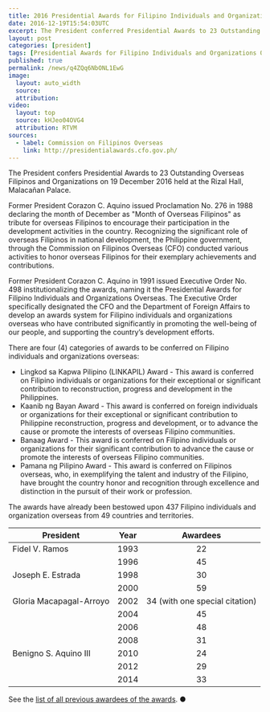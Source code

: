 ```yaml
---
title: 2016 Presidential Awards for Filipino Individuals and Organizations Overseas
date: 2016-12-19T15:54:03UTC
excerpt: The President conferred Presidential Awards to 23 Outstanding Overseas Filipinos and Organizations on 19 December 2016 held at the Rizal Hall, Malacañan Palace.
layout: post
categories: [president]
tags: [Presidential Awards for Filipino Individuals and Organizations Overseas, Commission on Filipinos Overseas, CFO]
published: true
permalink: /news/q4ZQq6NbONL1EwG
image:
  layout: auto_width
  source: 
  attribution: 
video:
  layout: top
  source: kHJeo04OVG4
  attribution: RTVM
sources:
  - label: Commission on Filipinos Overseas
    link: http://presidentialawards.cfo.gov.ph/
---
```


The President confers Presidential Awards to 23 Outstanding Overseas Filipinos and Organizations on 19 December 2016 held at the Rizal Hall, Malacañan Palace.

Former President Corazon C. Aquino issued Proclamation No. 276 in 1988 declaring the month of December as "Month of Overseas Filipinos" as tribute for overseas Filipinos to encourage their participation in the development activities in the country. Recognizing the significant role of overseas Filipinos in national development, the Philippine government, through the Commission on Filipinos Overseas (CFO) conducted various activities to honor overseas Filipinos for their exemplary achievements and contributions.

Former President Corazon C. Aquino in 1991 issued Executive Order No. 498 institutionalizing the awards, naming it the Presidential Awards for Filipino Individuals and Organizations Overseas. The Executive Order specifically designated the CFO and the Department of Foreign Affairs to develop an awards system for Filipino individuals and organizations overseas who have contributed significantly in promoting the well-being of our people, and supporting the country’s development efforts.

There are four (4) categories of awards to be conferred on Filipino individuals and organizations overseas:

* Lingkod sa Kapwa Pilipino (LINKAPIL) Award - This award is conferred on Filipino individuals or organizations for their exceptional or significant contribution to reconstruction, progress and development in the Philippines.
* Kaanib ng Bayan Award - This award is conferred on foreign individuals or organizations for their exceptional or significant contribution to Philippine reconstruction, progress and development, or to advance the cause or promote the interests of overseas Filipino communities.
* Banaag Award - This award is conferred on Filipino individuals or organizations for their significant contribution to advance the cause or promote the interests of overseas Filipino communities.
* Pamana ng Pilipino Award - This award is conferred on Filipinos overseas, who, in exemplifying the talent and industry of the Filipino, have brought the country honor and recognition through excellence and distinction in the pursuit of their work or profession.

The awards have already been bestowed upon 437 Filipino individuals and organization overseas from 49 countries and territories.

| President      | Year | Awardees |
|----------------|:----:|:--------:|
| Fidel V. Ramos | 1993 | 22
|                | 1996 | 45
| Joseph E. Estrada | 1998 | 30
|                   | 2000 | 59
| Gloria Macapagal-Arroyo | 2002 | 34 (with one special citation)
|                         | 2004 | 45
|                         | 2006 | 48
|                         | 2008 | 31
| Benigno S. Aquino III | 2010 | 24
|                       | 2012 | 29
|                       | 2014 | 33

See the [list of all previous awardees of the awards](http://presidentialawards.cfo.gov.ph/awardees/gallery-of-presidential-awardees).
&#x25cf;
